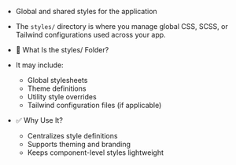 - Global and shared styles for the application

- The `styles/` directory is where you manage global CSS, SCSS, or Tailwind configurations used across your app.

- 🧩 What Is the styles/ Folder?
- It may include:

  - Global stylesheets
  - Theme definitions
  - Utility style overrides
  - Tailwind configuration files (if applicable)

- ✅ Why Use It?
  - Centralizes style definitions
  - Supports theming and branding
  - Keeps component-level styles lightweight
